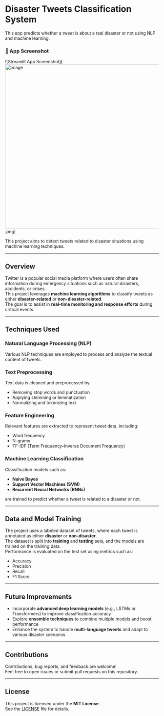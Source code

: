 # Disaster Tweets Classification System

This app predicts whether a tweet is about a real disaster or not using NLP and machine learning.

### 📸 App Screenshot
![Streamlit App Screenshot](<img width="1089" height="537" alt="image" src="https://github.com/user-attachments/assets/0c556bc3-cada-4ec5-9ec8-608d4dd61e52" />
.png)

This project aims to detect tweets related to disaster situations using machine learning techniques.

---

## Overview
Twitter is a popular social media platform where users often share information during emergency situations such as natural disasters, accidents, or crises.  
This project leverages **machine learning algorithms** to classify tweets as either **disaster-related** or **non-disaster-related**.  
The goal is to assist in **real-time monitoring and response efforts** during critical events.

---

## Techniques Used

### Natural Language Processing (NLP)
Various NLP techniques are employed to process and analyze the textual content of tweets.

### Text Preprocessing
Text data is cleaned and preprocessed by:
- Removing stop words and punctuation  
- Applying stemming or lemmatization  
- Normalizing and tokenizing text  

### Feature Engineering
Relevant features are extracted to represent tweet data, including:
- Word frequency  
- N-grams  
- TF-IDF (Term Frequency–Inverse Document Frequency)

### Machine Learning Classification
Classification models such as:
- **Naive Bayes**  
- **Support Vector Machines (SVM)**  
- **Recurrent Neural Networks (RNNs)**  

are trained to predict whether a tweet is related to a disaster or not.

---

## Data and Model Training
The project uses a labeled dataset of tweets, where each tweet is annotated as either **disaster** or **non-disaster**.  
The dataset is split into **training** and **testing** sets, and the models are trained on the training data.  
Performance is evaluated on the test set using metrics such as:
- Accuracy  
- Precision  
- Recall  
- F1 Score  

---

## Future Improvements
- Incorporate **advanced deep learning models** (e.g., LSTMs or Transformers) to improve classification accuracy  
- Explore **ensemble techniques** to combine multiple models and boost performance  
- Enhance the system to handle **multi-language tweets** and adapt to various disaster scenarios  

---

## Contributions
Contributions, bug reports, and feedback are welcome!  
Feel free to open issues or submit pull requests on this repository.

---

## License
This project is licensed under the **MIT License**.  
See the [LICENSE](LICENSE) file for details.

